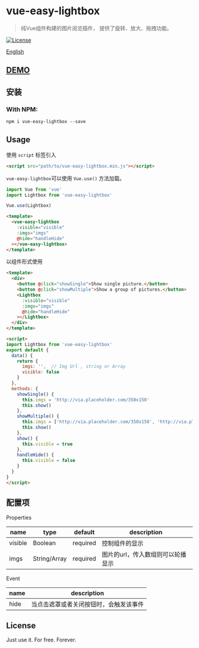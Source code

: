 # vue-easy-lightbox

> 纯Vue组件构建的图片阅览插件， 提供了旋转、放大、拖拽功能。

<a href="https://spdx.org/licenses/MIT.html"><img src="https://img.shields.io/npm/l/vue-pure-lightbox.svg" alt="License"></a>

[English](https://github.com/XiongAmao/vue-easy-lightbox)

## [DEMO](https://xiongamao.github.io/vue-easy-lightbox/example/index.html)

## 安装

### With NPM:
```
npm i vue-easy-lightbox --save
```

## Usage

使用 `script` 标签引入

```html
<script src="path/to/vue-easy-lightbox.min.js"></script>
```

`vue-easy-lightbox`可以使用 `Vue.use()` 方法加载。

```javascript
import Vue from 'vue'
import Lightbox from 'vue-easy-lightbox'

Vue.use(Lightbox)
```

```html
<template>
  <vue-easy-lightbox
    :visible="visible"
    :imgs="imgs"
    @hide="handleHide"
  ></vue-easy-lightbox>
</template>
```

以组件形式使用
```html
<template>
  <div>
    <button @click="showSingle">Show single picture.</button>
    <button @click="showMultiple">Show a group of pictures.</button>
    <Lightbox
      :visible="visible"
      :imgs="imgs"
      @hide="handleHide"
    ></Lightbox>
  </div>
</template>

<script>
import Lightbox from 'vue-easy-lightbox'
export default {
  data() {
    return {
      imgs: '',  // Img Url , string or Array
      visible: false
    }
  },
  methods: {
    showSingle() {
      this.imgs = 'http://via.placeholder.com/350x150'
      this.show()
    },
    showMultiple() {
      this.imgs = ['http://via.placeholder.com/350x150', 'http://via.placeholder.com/350x150']
      this.show()
    },
    show() {
      this.visible = true
    },
    handleHide() {
      this.visible = false
    }
  }
}
</script>

```

## 配置项

Properties
<table>
  <thead>
    <tr>
      <th>name</th>
      <th>type</th>
      <th>default</th>
      <th>description</th>
    </tr>
  </thead>
  <tbody>
    <tr>
      <td>visible</td>
      <td>Boolean</td>
      <td>required</td>
      <td>控制组件的显示</td>
    </tr>
    <tr>
      <td>imgs</td>
      <td>String/Array</td>
      <td>required</td>
      <td>图片的url，传入数组则可以轮播显示</td>
    </tr>
  </tbody>
</table>

Event
<table>
  <thead>
    <tr>
      <th>name</th>
      <th>description</th>
    </tr>
  </thead>
  <tbody>
    <tr>
      <td>hide</td>
      <td>当点击遮罩或者关闭按钮时，会触发该事件</td>
    </tr>
  </tbody>
</table>

## License
Just use it. For free. Forever.
